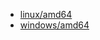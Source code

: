 
* <a href="https://caddyserver.com/api/download?os=linux&arch=amd64&p=github.com%2Fgreenpau%2Fcaddy-auth-portal%40v1.4.25&p=github.com%2Fgreenpau%2Fcaddy-authorize%40v1.3.17&p=github.com%2Fgreenpau%2Fcaddy-trace%40v1.1.7" target="_blank">linux/amd64</a>
* <a href="https://caddyserver.com/api/download?os=windows&arch=amd64&p=github.com%2Fgreenpau%2Fcaddy-auth-portal%40v1.4.25&p=github.com%2Fgreenpau%2Fcaddy-authorize%40v1.3.17&p=github.com%2Fgreenpau%2Fcaddy-trace%40v1.1.7" target="_blank">windows/amd64</a>
